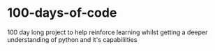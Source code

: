 # 100-days-of-code
100 day long project to help reinforce learning whilst getting a deeper understanding of python and it's capabililties
